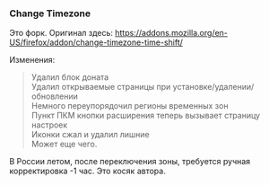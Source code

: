### Change Timezone

Это форк.
Оригинал здесь: https://addons.mozilla.org/en-US/firefox/addon/change-timezone-time-shift/

Изменения:  
>Удалил блок доната  
>Удалил открываемые страницы при установке/удалении/обновлении  
>Немного переупорядочил регионы временных зон  
>Пункт ПКМ кнопки расширения теперь вызывает страницу настроек  
>Иконки сжал и удалил лишние  
>Может еще чего.  

В России летом, после переключения зоны, требуется ручная корректировка -1 час.
Это косяк автора.
